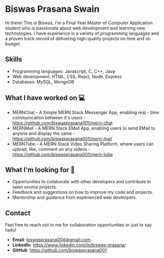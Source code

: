 # Biswas Prasana Swain

Hi there! This is Biswas, I'm a Final Year Master of Computer Application student who is passionate about web development and learning new technologies. I have experience in a variety of programming languages and a proven track record of delivering high-quality projects on time and on budget.

## Skills
- Programming languages: Javascript, C, C++, Java
- Web development: HTML, CSS, React, Node, Express
- Databases: MySQL, MongoDB

## What I have worked on 💻

- MERNChat - A Simple MERN Stack Messenger App, enabling real - time communication between it's users - https://github.com/biswasprasana001/mern-chat
- MERNMail - A MERN Stack EMail App, enabling users to send EMail to anyone and display the same - https://github.com/biswasprasana001/mern-mail
- MERNTube - A MERN Stack Video Sharing Platform, where users can upload, like, comment on any videos - https://github.com/biswasprasana001/mern-tube

## What I'm looking for 🙌

- Opportunities to collaborate with other developers and contribute to open source projects.
- Feedback and suggestions on how to improve my code and projects.
- Mentorship and guidance from experienced web developers.

## Contact

Feel free to reach out to me for collaboration opportunities or just to say hello!

- **Email**: biswasprasana004@gmail.com
- **LinkedIn**: https://www.linkedin.com/in/biswas-prasana/
- **GitHub**: https://github.com/biswasprasana001
